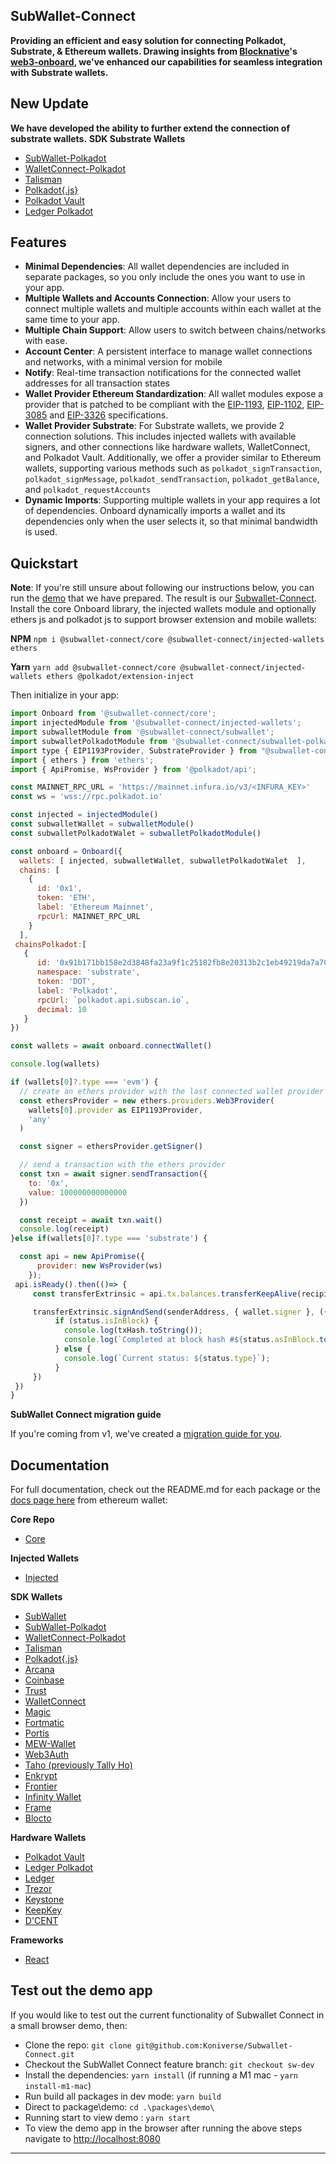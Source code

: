 ## SubWallet-Connect

**Providing an efficient and easy solution for connecting Polkadot, Substrate, & Ethereum wallets. Drawing insights from [Blocknative](https://github.com/blocknative)'s [web3-onboard](https://onboard.blocknative.com/), we've enhanced our capabilities for seamless integration with Substrate wallets.**

## New Update
**We have developed the ability to further extend the connection of substrate wallets.**
**SDK Substrate Wallets**
- [SubWallet-Polkadot](https://github.com/Koniverse/SubWallet-Connect/wiki/SubWallet%E2%80%90Polkadot)
- [WalletConnect-Polkadot](https://github.com/Koniverse/SubWallet-Connect/wiki/WalletConnect%E2%80%90Polkadot)
- [Talisman](https://github.com/Koniverse/SubWallet-Connect/wiki/Talisman)
- [Polkadot{.js}](https://github.com/Koniverse/SubWallet-Connect/wiki/Polkadot%E2%80%90Js)
- [Polkadot Vault](https://github.com/Koniverse/SubWallet-Connect/wiki/Polkadot-Vault)
- [Ledger Polkadot](https://github.com/Koniverse/SubWallet-Connect/wiki/Ledger%E2%80%90Polkadot)

## Features

- **Minimal Dependencies**: All wallet dependencies are included in separate packages, so you only include the ones you want to use in your app.
- **Multiple Wallets and Accounts Connection**: Allow your users to connect multiple wallets and multiple accounts within each wallet at the same time to your app.
- **Multiple Chain Support**: Allow users to switch between chains/networks with ease.
- **Account Center**: A persistent interface to manage wallet connections and networks, with a minimal version for mobile
- **Notify**: Real-time transaction notifications for the connected wallet addresses for all transaction states
- **Wallet Provider Ethereum Standardization**: All wallet modules expose a provider that is patched to be compliant with the [EIP-1193](https://eips.ethereum.org/EIPS/eip-1193), [EIP-1102](https://eips.ethereum.org/EIPS/eip-1102), [EIP-3085](https://eips.ethereum.org/EIPS/eip-3085) and [EIP-3326](https://ethereum-magicians.org/t/eip-3326-wallet-switchethereumchain/5471) specifications.
- **Wallet Provider Substrate**: For Substrate wallets, we provide 2 connection solutions. This includes injected wallets with available signers, and other connections like hardware wallets, WalletConnect, and Polkadot Vault. Additionally, we offer a provider similar to Ethereum wallets, supporting various methods such as `polkadot_signTransaction`, `polkadot_signMessage`, `polkadot_sendTransaction`, `polkadot_getBalance`, and `polkadot_requestAccounts`
- **Dynamic Imports**: Supporting multiple wallets in your app requires a lot of dependencies. Onboard dynamically imports a wallet and its dependencies only when the user selects it, so that minimal bandwidth is used.

## Quickstart
**Note**: If you're still unsure about following our instructions below, you can run the [demo](https://github.com/Koniverse/SubWallet-Connect/wiki#test-out-the-demo-app) that we have prepared. The result is our [Subwallet-Connect](https://w3o-demo.subwallet.app/).
Install the core Onboard library, the injected wallets module and optionally ethers js and polkadot js to support browser extension and mobile wallets:

**NPM**
`npm i @subwallet-connect/core @subwallet-connect/injected-wallets ethers `

**Yarn**
`yarn add @subwallet-connect/core @subwallet-connect/injected-wallets ethers @polkadot/extension-inject`

Then initialize in your app:

```javascript
import Onboard from '@subwallet-connect/core';
import injectedModule from '@subwallet-connect/injected-wallets';
import subwalletModule from '@subwallet-connect/subwallet';
import subwalletPolkadotModule from '@subwallet-connect/subwallet-polkadot';
import type { EIP1193Provider, SubstrateProvider } from "@subwallet-connect/common";
import { ethers } from 'ethers';
import { ApiPromise, WsProvider } from '@polkadot/api';

const MAINNET_RPC_URL = 'https://mainnet.infura.io/v3/<INFURA_KEY>'
const ws = 'wss://rpc.polkadot.io'

const injected = injectedModule()
const subwalletWallet = subwalletModule()
const subwalletPolkadotWalet = subwalletPolkadotModule()

const onboard = Onboard({
  wallets: [ injected, subwalletWallet, subwalletPolkadotWalet  ],
  chains: [
    {
      id: '0x1',
      token: 'ETH',
      label: 'Ethereum Mainnet',
      rpcUrl: MAINNET_RPC_URL
    }
  ],
 chainsPolkadot:[ 
   {
      id: '0x91b171bb158e2d3848fa23a9f1c25182fb8e20313b2c1eb49219da7a70ce90c3',
      namespace: 'substrate',
      token: 'DOT',
      label: 'Polkadot',
      rpcUrl: `polkadot.api.subscan.io`,
      decimal: 10
   }
})

const wallets = await onboard.connectWallet()

console.log(wallets)

if (wallets[0]?.type === 'evm') {
  // create an ethers provider with the last connected wallet provider
  const ethersProvider = new ethers.providers.Web3Provider(
    wallets[0].provider as EIP1193Provider,
    'any'
  )

  const signer = ethersProvider.getSigner()

  // send a transaction with the ethers provider
  const txn = await signer.sendTransaction({
    to: '0x',
    value: 100000000000000
  })

  const receipt = await txn.wait()
  console.log(receipt)
}else if(wallets[0]?.type === 'substrate') {

  const api = new ApiPromise({
      provider: new WsProvider(ws)
    });
 api.isReady().then(()=> {
     const transferExtrinsic = api.tx.balances.transferKeepAlive(recipientAddress, amount);

     transferExtrinsic.signAndSend(senderAddress, { wallet.signer }, ({ status, txHash }) => {
          if (status.isInBlock) {
            console.log(txHash.toString());
            console.log(`Completed at block hash #${status.asInBlock.toString()}`);
          } else {
            console.log(`Current status: ${status.type}`);
          }
     })
 })
}
```

**SubWallet Connect migration guide**

If you're coming from v1, we've created a [migration guide for you](https://onboard.blocknative.com/docs/overview/onboard.js-migration-guide#background).

## Documentation

For full documentation, check out the README.md for each package or the [docs page here](https://github.com/Koniverse/SubWallet-Connect/wiki) from ethereum wallet:

**Core Repo**

- [Core](https://github.com/Koniverse/SubWallet-Connect/wiki/Core)

**Injected Wallets**

- [Injected](https://github.com/Koniverse/SubWallet-Connect/wiki/Injected)

**SDK Wallets**
- [SubWallet](https://github.com/Koniverse/SubWallet-Connect/wiki/SubWallet)
- [SubWallet-Polkadot](https://github.com/Koniverse/SubWallet-Connect/wiki/SubWallet%E2%80%90Polkadot)
- [WalletConnect-Polkadot](https://github.com/Koniverse/SubWallet-Connect/wiki/WalletConnect%E2%80%90Polkadot)
- [Talisman](https://github.com/Koniverse/SubWallet-Connect/wiki/Talisman)
- [Polkadot{.js}](https://github.com/Koniverse/SubWallet-Connect/wiki/Polkadot%E2%80%90Js)
- [Arcana](https://github.com/Koniverse/SubWallet-Connect/wiki/Arcana)
- [Coinbase](https://github.com/Koniverse/SubWallet-Connect/wiki/Coinbase)
- [Trust](https://github.com/Koniverse/SubWallet-Connect/wiki/Trust)
- [WalletConnect](https://github.com/Koniverse/SubWallet-Connect/wiki/WalletConnect)
- [Magic](https://github.com/Koniverse/SubWallet-Connect/wiki/Magic)
- [Fortmatic](https://github.com/Koniverse/SubWallet-Connect/wiki/Fortmatic)
- [Portis](https://github.com/Koniverse/SubWallet-Connect/wiki/Portis)
- [MEW-Wallet](https://github.com/Koniverse/SubWallet-Connect/wiki/Mew)
- [Web3Auth](https://github.com/Koniverse/SubWallet-Connect/wiki/Web3Auth)
- [Taho (previously Tally Ho)](https://github.com/Koniverse/SubWallet-Connect/wiki/Taho)
- [Enkrypt](https://github.com/Koniverse/SubWallet-Connect/wiki/Enkrypt)
- [Frontier](https://github.com/Koniverse/SubWallet-Connect/wiki/Frontier)
- [Infinity Wallet](https://github.com/Koniverse/SubWallet-Connect/wiki/Infinity-Wallet)
- [Frame](https://github.com/Koniverse/SubWallet-Connect/wiki/Frame)
- [Blocto](https://github.com/Koniverse/SubWallet-Connect/wiki/Blockto)

**Hardware Wallets**
- [Polkadot Vault](https://github.com/Koniverse/SubWallet-Connect/wiki/Polkadot-Vault)
- [Ledger Polkadot](https://github.com/Koniverse/SubWallet-Connect/wiki/Ledger%E2%80%90Polkadot) 
- [Ledger](https://github.com/Koniverse/SubWallet-Connect/wiki/Ledger)
- [Trezor](https://github.com/Koniverse/SubWallet-Connect/wiki/Trezor)
- [Keystone](https://github.com/Koniverse/SubWallet-Connect/wiki/Keystone)
- [KeepKey](https://github.com/Koniverse/SubWallet-Connect/wiki/KeepKey)
- [D'CENT](https://github.com/Koniverse/SubWallet-Connect/wiki/D'CENT)

**Frameworks**

- [React](https://github.com/Koniverse/SubWallet-Connect/wiki/React)


## Test out the demo app

If you would like to test out the current functionality of Subwallet Connect in a small browser demo, then:

- Clone the repo: `git clone git@github.com:Koniverse/Subwallet-Connect.git`
- Checkout the SubWallet Connect feature branch: `git checkout sw-dev`
- Install the dependencies: `yarn install` (if running a M1 mac - `yarn install-m1-mac`)
- Run build all packages in dev mode: `yarn build`
- Direct to package\demo: `cd .\packages\demo\`
- Running start to view demo : `yarn start`
- To view the demo app in the browser after running the above steps navigate to [http://localhost:8080](http://localhost:8080)

***

